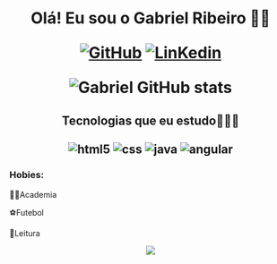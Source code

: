 <h1 align="center">
Olá! Eu sou o Gabriel Ribeiro ✌🏼

[![GitHub](https://img.shields.io/badge/GitHub-100000?style=for-the-badge&logo=github&logoColor=white)](https://github.com/Gabriel098690)
[![LinKedin](https://img.shields.io/badge/LinkedIn-0077B5?style=for-the-badge&logo=linkedin&logoColor=white)](https://www.linkedin.com/in/gabriel-ribeiro-31a2b11b2/)

![Gabriel GitHub stats](https://github-readme-stats.vercel.app/api?username=Gabriel098690&show_icons=true&theme=dracula)

<h2 align="center">
Tecnologias que eu estudo👨🏻‍💻
<div style="display: inline_block"><br/>
<img align="center" alt="html5" src="https://img.shields.io/badge/HTML5-E34F26?style=for-the-badge&logo=html5&logoColor=white" />
<img align="center" alt="css" src="https://img.shields.io/badge/CSS3-1572B6?style=for-the-badge&logo=css3&logoColor=white" />
<img align="center" alt="java" src="https://img.shields.io/badge/Java-ED8B00?style=for-the-badge&logo=java&logoColor=white" /> 
<img align="center" alt="angular" src="https://img.shields.io/badge/Angular-DD0031?style=for-the-badge&logo=angular&logoColor=white" />
</div>
 
### Hobies:
  
💪🏻Academia

⚽Futebol

📖Leitura

<p align="center">
  <img src="https://i2.wp.com/www.soulgeek.com.br/wp-content/uploads/2015/02/gif_from_my_pac_man_nyan_cat_video_on_youtube_by_steamgk-d4gfkll.gif?resize=349%2C240" />




